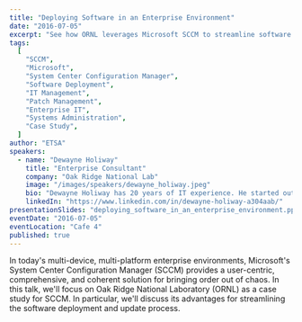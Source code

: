 ```yaml
---
title: "Deploying Software in an Enterprise Environment"
date: "2016-07-05"
excerpt: "See how ORNL leverages Microsoft SCCM to streamline software deployment and updates in today’s complex enterprise environments."
tags:
  [
    "SCCM",
    "Microsoft",
    "System Center Configuration Manager",
    "Software Deployment",
    "IT Management",
    "Patch Management",
    "Enterprise IT",
    "Systems Administration",
    "Case Study",
  ]
author: "ETSA"
speakers:
  - name: "Dewayne Holiway"
    title: "Enterprise Consultant"
    company: "Oak Ridge National Lab"
    image: "/images/speakers/dewayne_holiway.jpeg"
    bio: "Dewayne Holiway has 20 years of IT experience. He started out on help desks before working his way up to sysadmin. His early work was as a jack-of-all-trades admin. About five years ago, he specialized in Microsoft Exchange. He has worked for First Tennessee, and then later for SCI as Exchange Administrator for Y12. In September of last year, he moved to ORNL where he has since further specialized in software deployment using SCCM."
    linkedIn: "https://www.linkedin.com/in/dewayne-holiway-a304aab/"
presentationSlides: "deploying_software_in_an_enterprise_environment.pptx"
eventDate: "2016-07-05"
eventLocation: "Cafe 4"
published: true
---
```


In today's multi-device, multi-platform enterprise environments, Microsoft's System Center Configuration Manager (SCCM) provides a user-centric, comprehensive, and coherent solution for bringing order out of chaos. In this talk, we'll focus on Oak Ridge National Laboratory (ORNL) as a case study for SCCM. In particular, we'll discuss its advantages for streamlining the software deployment and update process.
